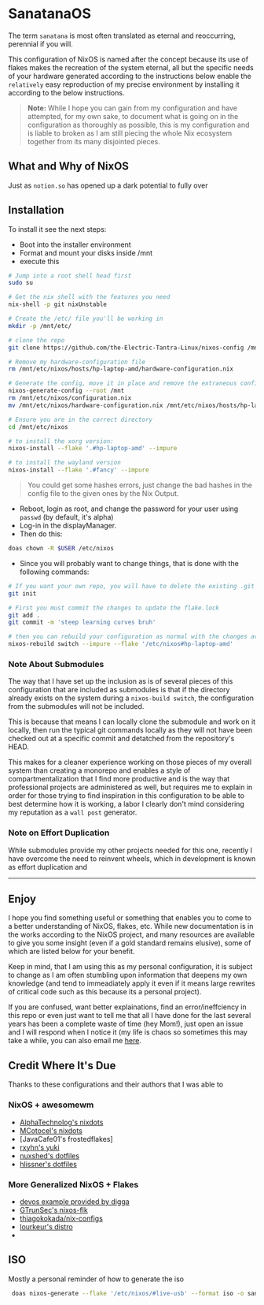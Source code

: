 # SanatanaOS

The term `sanatana` is most often translated as eternal and reoccurring, perennial if you will.

This configuration of NixOS is named after the concept because its use of flakes makes the recreation of the system eternal, all but the specific needs of your hardware generated according to the instructions below enable the `relatively` easy reproduction of my precise environment by installing it according to the below instructions.

> **Note:** While I hope you can gain from my configuration and have attempted, for my own sake, to document what is going on in the configuration as thoroughly as possible, this is my configuration and is liable to broken as I am still piecing the whole Nix ecosystem together from its many disjointed pieces.

## What and Why of NixOS

Just as `notion.so` has opened up a dark potential to fully over

## Installation

To install it see the next steps:

- Boot into the installer environment
- Format and mount your disks inside /mnt
- execute this

```sh
# Jump into a root shell head first
sudo su

# Get the nix shell with the features you need
nix-shell -p git nixUnstable

# Create the /etc/ file you'll be working in
mkdir -p /mnt/etc/

# clone the repo
git clone https://github.com/the-Electric-Tantra-Linux/nixos-config /mnt/etc/nixos --recurse-submodules

# Remove my hardware-configuration file
rm /mnt/etc/nixos/hosts/hp-laptop-amd/hardware-configuration.nix

# Generate the config, move it in place and remove the extraneous configuration file
nixos-generate-config --root /mnt
rm /mnt/etc/nixos/configuration.nix
mv /mnt/etc/nixos/hardware-configuration.nix /mnt/etc/nixos/hosts/hp-laptop-amd

# Ensure you are in the correct directory
cd /mnt/etc/nixos

# to install the xorg version:
nixos-install --flake '.#hp-laptop-amd' --impure

# to install the wayland version
nixos-install --flake '.#fancy' --impure
```

> You could get some hashes errors, just change the bad hashes in the config file to the given ones by the Nix Output.

- Reboot, login as root, and change the password for your user using `passwd` (by default, it's alpha)
- Log-in in the displayManager.
- Then do this:

```sh
doas chown -R $USER /etc/nixos
```

- Since you will probably want to change things, that is done with the following commands:

```bash
# If you want your own repo, you will have to delete the existing .git and make your own
git init

# First you must commit the changes to update the flake.lock
git add .
git commit -m 'steep learning curves bruh'

# then you can rebuild your configuration as normal with the changes available to the nix store
nixos-rebuild switch --impure --flake '/etc/nixos#hp-laptop-amd'

```

### Note About Submodules

The way that I have set up the inclusion as is of several pieces of this configuration that
are included as submodules is that if the directory already exists on the system during a
`nixos-build switch`, the configuration from the submodules will not be included.

This is because that means I can locally clone the submodule and work on it locally, then
run the typical git commands locally as they will not have been checked out at a specific
commit and detatched from the repository's HEAD.

This makes for a cleaner experience working on those pieces of my overall system than creating
a monorepo and enables a style of compartmentalization that I find more productive and is the
way that professional projects are administered as well, but requires me to explain in order
for those trying to find inspiration in this configuration to be able to best determine how
it is working, a labor I clearly don't mind considering my reputation as a `wall post` generator.

### Note on Effort Duplication

While submodules provide my other projects needed for this one, recently I have overcome the need
to reinvent wheels, which in development is known as effort duplication and

---

## Enjoy

I hope you find something useful or something that enables you to come to a better understanding
of NixOS, flakes, etc. While new documentation is in the works according to the NixOS project, and
many resources are available to give you some insight (even if a gold standard remains
elusive), some of which are listed below for your benefit.

Keep in mind, that I am using this as my personal configuration, it is subject to change
as I am often stumbling upon information that deepens my own knowledge (and tend to immeadiately
apply it even if it means large rewrites of critical code such as this because its a personal project).

If you are confused, want better explainations, find an error/ineffciency in this repo or even just want to tell me that all I have done for the last several years has been a complete waste of time (hey Mom!), just open an issue and I will respond when I notice it (my life is chaos so sometimes this may take a while, you can also email me [here](mailto:me@thomasleonhighbaugh.me).

## Credit Where It's Due

Thanks to these configurations and their authors that I was able to 

### NixOS + awesomewm 

- [AlphaTechnolog's nixdots](https://github.com/AlphaTechnolog/nixdots) 
- [MCotocel's nixdots](https://github.com/MCotocel/nixdots) 
- [JavaCafe01's frostedflakes] 
- [rxyhn's yuki](https://github.com/rxyhn/yuki) 
- [nuxshed's dotfiles](https://github.com/nuxshed/dotfiles)
- [hlissner's dotfiles](https://github.com/hlissner/dotfiles)

### More Generalized NixOS + Flakes
- [devos example provided by digga](https://github.com/divnix/digga/tree/main/examples/devos)
- [GTrunSec's nixos-flk](https://github.com/GTrunSec/nixos-flk)
- [thiagokokada/nix-configs](https://github.com/thiagokokada/nix-configs)
- [lourkeur's distro](https://github.com/lourkeur/distro)
- 

## ISO

Mostly a personal reminder of how to generate the iso

```bash
 doas nixos-generate --flake '/etc/nixos/#live-usb' --format iso -o sanatana_linux
```

